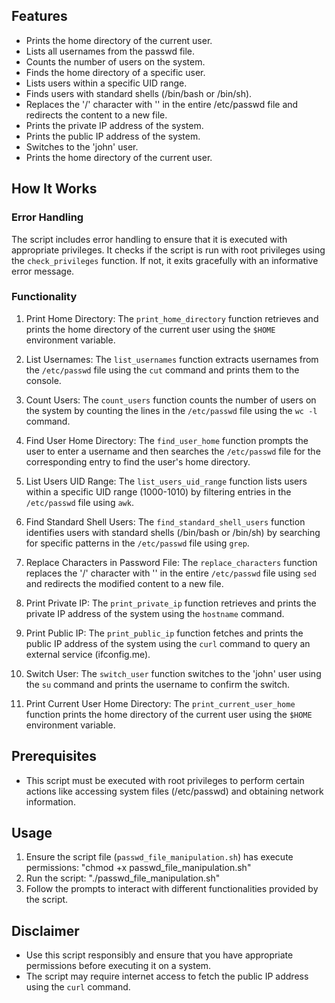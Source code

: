 ## Features

- Prints the home directory of the current user.
- Lists all usernames from the passwd file.
- Counts the number of users on the system.
- Finds the home directory of a specific user.
- Lists users within a specific UID range.
- Finds users with standard shells (/bin/bash or /bin/sh).
- Replaces the '/' character with '\' in the entire /etc/passwd file and redirects the content to a new file.
- Prints the private IP address of the system.
- Prints the public IP address of the system.
- Switches to the 'john' user.
- Prints the home directory of the current user.

## How It Works

### Error Handling

The script includes error handling to ensure that it is executed with appropriate privileges. It checks if the script is run with root privileges using the `check_privileges` function. If not, it exits gracefully with an informative error message.

### Functionality

1. Print Home Directory: The `print_home_directory` function retrieves and prints the home directory of the current user using the `$HOME` environment variable.

2. List Usernames: The `list_usernames` function extracts usernames from the `/etc/passwd` file using the `cut` command and prints them to the console.

3. Count Users: The `count_users` function counts the number of users on the system by counting the lines in the `/etc/passwd` file using the `wc -l` command.

4. Find User Home Directory: The `find_user_home` function prompts the user to enter a username and then searches the `/etc/passwd` file for the corresponding entry to find the user's home directory.

5. List Users UID Range: The `list_users_uid_range` function lists users within a specific UID range (1000-1010) by filtering entries in the `/etc/passwd` file using `awk`.

6. Find Standard Shell Users: The `find_standard_shell_users` function identifies users with standard shells (/bin/bash or /bin/sh) by searching for specific patterns in the `/etc/passwd` file using `grep`.

7. Replace Characters in Password File: The `replace_characters` function replaces the '/' character with '\' in the entire `/etc/passwd` file using `sed` and redirects the modified content to a new file.

8. Print Private IP: The `print_private_ip` function retrieves and prints the private IP address of the system using the `hostname` command.

9. Print Public IP: The `print_public_ip` function fetches and prints the public IP address of the system using the `curl` command to query an external service (ifconfig.me).

10. Switch User: The `switch_user` function switches to the 'john' user using the `su` command and prints the username to confirm the switch.

11. Print Current User Home Directory: The `print_current_user_home` function prints the home directory of the current user using the `$HOME` environment variable.

## Prerequisites

- This script must be executed with root privileges to perform certain actions like accessing system files (/etc/passwd) and obtaining network information.

## Usage

1. Ensure the script file (`passwd_file_manipulation.sh`) has execute permissions: "chmod +x passwd_file_manipulation.sh"
2. Run the script: "./passwd_file_manipulation.sh"
3. Follow the prompts to interact with different functionalities provided by the script.

## Disclaimer

- Use this script responsibly and ensure that you have appropriate permissions before executing it on a system.
- The script may require internet access to fetch the public IP address using the `curl` command.
